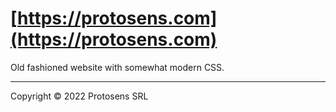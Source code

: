# [https://protosens.com](https://protosens.com)

Old fashioned website with somewhat modern CSS.

---

Copyright © 2022 Protosens SRL
